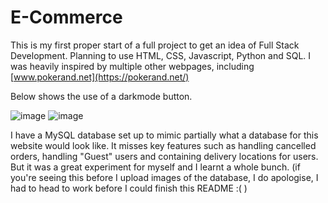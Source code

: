 # E-Commerce

This is my first proper start of a full project to get an idea of Full Stack Development. Planning to use HTML, CSS, Javascript, Python and SQL. I was heavily inspired by multiple other webpages, including [www.pokerand.net](https://pokerand.net/) 

Below shows the use of a darkmode button.
 
![image](https://github.com/user-attachments/assets/a2288b8c-91ab-4a32-a902-4ede92e8c4e6)
![image](https://github.com/user-attachments/assets/2cffc28f-67f7-4d75-9fbb-98e583e909c7)

I have a MySQL database set up to mimic partially what a database for this website would look like. It misses key features such as handling cancelled orders, handling "Guest" users and containing delivery locations for users. But it was a great experiment for myself and I learnt a whole bunch. (if you're seeing this before I upload images of the database, I do apologise, I had to head to work before I could finish this README :( )
